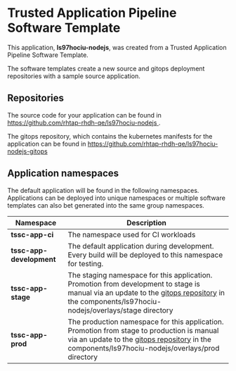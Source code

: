 # Trusted Application Pipeline Software Template

This application, **ls97hociu-nodejs**, was created from a Trusted Application Pipeline Software Template.

The software templates create a new source and gitops deployment repositories with a sample source application. 

## Repositories

The source code for your application can be found in [https://github.com/rhtap-rhdh-qe/ls97hociu-nodejs ](https://github.com/rhtap-rhdh-qe/ls97hociu-nodejs ).
 
The gitops repository, which contains the kubernetes manifests for the application can be found in 
[https://github.com/rhtap-rhdh-qe/ls97hociu-nodejs-gitops ](https://github.com/rhtap-rhdh-qe/ls97hociu-nodejs-gitops ) 

## Application namespaces 

The default application will be found in the following namespaces. Applications can be deployed into unique namespaces or multiple software templates can also bet generated into the same group namespaces.  

|  Namespace   |  Description   |  
| -------- | -------- |
| **tssc-app-ci** | The namespace used for CI workloads |
| **tssc-app-development** | The default application during development. Every build will be deployed to this namespace for testing. |
| **tssc-app-stage** | The staging namespace for this application. Promotion from development to stage is manual via an update to the [gitops repository](https://github.com/rhtap-rhdh-qe/ls97hociu-nodejs-gitops ) in the components/ls97hociu-nodejs/overlays/stage directory |
| **tssc-app-prod** | The production namespace for this application. Promotion from stage to production is manual via an update to the [gitops repository](https://github.com/rhtap-rhdh-qe/ls97hociu-nodejs-gitops ) in the components/ls97hociu-nodejs/overlays/prod directory |
